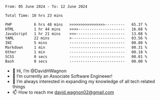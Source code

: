 <!--START_SECTION:waka-->

```txt
From: 05 June 2024 - To: 12 June 2024

Total Time: 10 hrs 23 mins

PHP          6 hrs 48 mins   >>>>>>>>>>>>>>>>---------   65.37 %
HTML         1 hr 44 mins    >>>>---------------------   16.68 %
JavaScript   1 hr 21 mins    >>>----------------------   13.08 %
YAML         22 mins         >------------------------   03.56 %
INI          5 mins          -------------------------   00.80 %
Markdown     1 min           -------------------------   00.31 %
Other        1 min           -------------------------   00.18 %
SCSS         0 secs          -------------------------   00.01 %
Bash         0 secs          -------------------------   00.00 %
```

<!--END_SECTION:waka-->

- 👋 Hi, I’m @DavidHWagnon
- 👀 I’m currently an Associate Software Engineeer!
- 🌱 I’m always interested in expanding my knowledge of all tech related things
- 📫 How to reach me david.wagnon02@gmail.com

<!---
DavidHWagnon/DavidHWagnon is a ✨ special ✨ repository because its `README.md` (this file) appears on your GitHub profile.
You can click the Preview link to take a look at your changes.
--->
